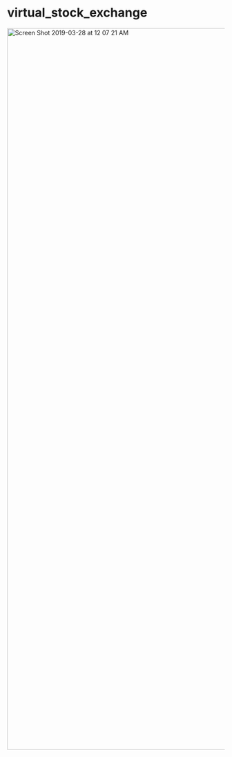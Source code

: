 # virtual_stock_exchange

<img width="1670" alt="Screen Shot 2019-03-28 at 12 07 21 AM" src="https://user-images.githubusercontent.com/25471759/55129586-ff2b2680-50ed-11e9-867f-56e3037e48a6.png">
